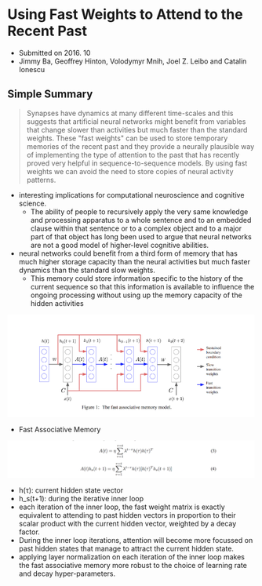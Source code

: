 # Using Fast Weights to Attend to the Recent Past

- Submitted on 2016. 10
- Jimmy Ba, Geoffrey Hinton, Volodymyr Mnih, Joel Z. Leibo and Catalin Ionescu

## Simple Summary

> Synapses have dynamics at many different time-scales and this suggests that artificial neural networks might benefit from variables that change slower than activities but much faster than the standard weights. These "fast weights" can be used to store temporary memories of the recent past and they provide a neurally plausible way of implementing the type of attention to the past that has recently proved very helpful in sequence-to-sequence models. By using fast weights we can avoid the need to store copies of neural activity patterns.

- interesting implications for computational neuroscience and cognitive science.
	-  The ability of people to recursively apply the very same knowledge and processing apparatus to a whole sentence and to an embedded clause within that sentence or to a complex object and to a major part of that object has long been used to argue that neural networks are not a good model of higher-level
cognitive abilities.
- neural networks could benefit from a third form of memory that has much higher storage capacity than the neural activities but much faster dynamics than the standard slow weights.
	- This memory could store information specific to the history
of the current sequence so that this information is available to influence the ongoing processing without using up the memory capacity of the hidden activities

![images](../images/fast_weights_attn_1.png)

- Fast Associative Memory

![images](../images/fast_weights_attn_2.png)

- h(τ): current hidden state vector
- h_s(t+1): during the iterative inner loop
- each iteration of the inner loop, the fast weight matrix is exactly equivalent to attending to past hidden vectors in proportion to their scalar product with the current hidden vector, weighted by a decay factor.
- During the inner loop iterations, attention will become more focussed on past hidden states that manage to attract the current hidden state.
- applying layer normalization on each iteration of the inner loop makes the fast associative memory more robust to the choice of learning rate and decay hyper-parameters.